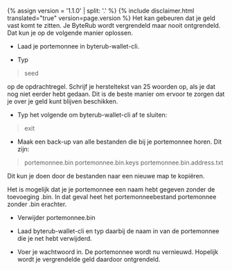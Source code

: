 {% assign version = '1.1.0' | split: '.' %}
{% include disclaimer.html translated="true" version=page.version %}
Het kan gebeuren dat je geld vast komt te zitten. Je ByteRub wordt vergrendeld maar nooit ontgrendeld. Dat kun je op de volgende manier oplossen.

- Laad je portemonnee in byterub-wallet-cli.

- Typ

> seed

op de opdrachtregel. Schrijf je hersteltekst van 25 woorden op, als je dat nog niet eerder hebt gedaan. Dit is de beste manier om ervoor te zorgen dat je over je geld kunt blijven beschikken.

- Typ het volgende om byterub-wallet-cli af te sluiten:

> exit

- Maak een back-up van alle bestanden die bij je portemonnee horen. Dit zijn:

> portemonnee.bin
> portemonnee.bin.keys
> portemonnee.bin.address.txt

Dit kun je doen door de bestanden naar een nieuwe map te kopiëren.

Het is mogelijk dat je je portemonnee een naam hebt gegeven zonder de toevoeging .bin. In dat geval heet het portemonneebestand portemonnee zonder .bin erachter.

- Verwijder portemonnee.bin

- Laad byterub-wallet-cli en typ daarbij de naam in van de portemonnee die je net hebt verwijderd.

- Voer je wachtwoord in. De portemonnee wordt nu vernieuwd. Hopelijk wordt je vergrendelde geld daardoor ontgrendeld.

